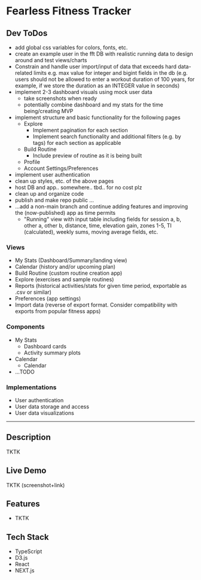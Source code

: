 # Fearless Fitness Tracker

## Dev ToDos

* add global css variables for colors, fonts, etc.
* create an example user in the fft DB with realistic running data to design around and test views/charts
* Constrain and handle user import/input of data that exceeds hard data-related limits e.g. max value for integer and bigint fields in the db (e.g. users should not be allowed to enter a workout duration of 100 years, for example, if we store the duration as an INTEGER value in seconds)
* implement 2-3 dashboard visuals using mock user data
  * take screenshots when ready
  * potentially combine dashboard and my stats for the time being/creating MVP
* implement structure and basic functionality for the following pages
  * Explore
    * Implement pagination for each section
    * Implement search functionality and additional filters (e.g. by tags) for each section as applicable
  * Build Routine
    * Include preview of routine as it is being built
  * Profile
  * Account Settings/Preferences
* implement user authentication
* clean up styles, etc. of the above pages
* host DB and app.. somewhere.. tbd.. for no cost plz
* clean up and organize code
* publish and make repo public
...
* ...add a non-main branch and continue adding features and improving the (now-published) app as time permits
  * "Running" view with input table including fields for session a, b, other a, other b, distance, time, elevation gain, zones 1-5, TI (calculated), weekly sums, moving average fields, etc.

### Views

* My Stats (Dashboard/Summary/landing view)
* Calendar (history and/or upcoming plan)
* Build Routine (custom routine creation app)
* Explore (exercises and sample routines)
* Reports (historical activities/stats for given time period, exportable as .csv or similar)
* Preferences (app settings)
* Import data (reverse of export format. Consider compatibility with exports from popular fitness apps)

### Components

* My Stats
  * Dashboard cards
  * Activity summary plots
* Calendar
  * Calendar
* ...TODO

### Implementations

* User authentication
* User data storage and access
* User data visualizations

---

## Description

TKTK

## Live Demo

TKTK (screenshot+link)

## Features

* TKTK

## Tech Stack

* TypeScript
* D3.js
* React
* NEXT.js
